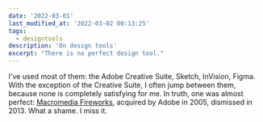 ```yaml
---
date: '2022-03-01'
last_modified_at: '2022-03-02 00:13:25'
tags:
  - designtools
description: 'On design tools'
excerpt: "There is no perfect design tool."
---
```

I've used most of them: the Adobe Creative Suite, Sketch, InVision, Figma. With the exception of the Creative Suite, I often jump between them, because none is completely satisfying for me. In truth, one was almost perfect: <a href="https://en.wikipedia.org/wiki/Adobe_Fireworks">Macromedia Fireworks</a>, acquired by Adobe in 2005, dismissed in 2013. What a shame. I miss it.